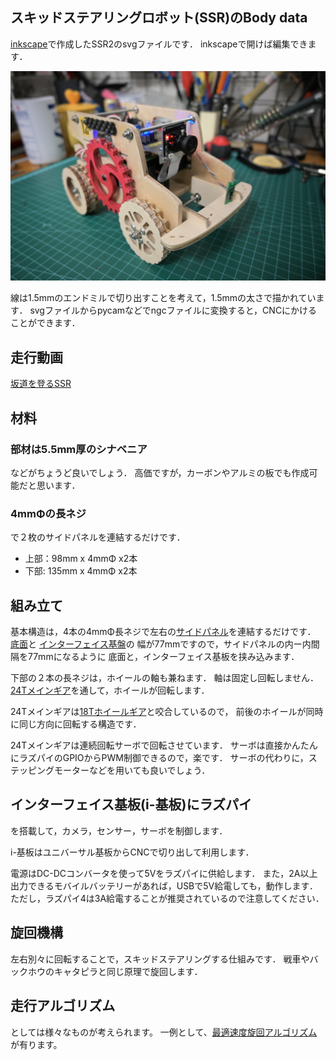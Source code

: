## スキッドステアリングロボット(SSR)のBody data

[inkscape](https://inkscape.org/ja/)で作成したSSR2のsvgファイルです．
inkscapeで開けば編集できます．

<img src='https://github.com/HondaLab/2D_OVTurning/blob/main/SSR2.JPG' width=600>

線は1.5mmのエンドミルで切り出すことを考えて，1.5mmの太さで描かれています．
svgファイルからpycamなどでngcファイルに変換すると，CNCにかけることができます．

## 走行動画
[坂道を登るSSR](https://www.youtube.com/watch?v=lD1tL6Moeuw)

## 材料
### 部材は5.5mm厚のシナベニア
などがちょうど良いでしょう．
高価ですが，カーボンやアルミの板でも作成可能だと思います．



### 4mmΦの長ネジ
で２枚のサイドパネルを連結するだけです．
  * 上部：98mm x 4mmΦ x2本
  * 下部: 135mm x 4mmΦ x2本

## 組み立て
基本構造は，4本の4mmΦ長ネジで左右の[サイドパネル](https://github.com/HondaLab/SSR2/blob/main/Side115f.svg)を連結するだけです．
[底面](https://github.com/HondaLab/SSR2/blob/main/bttm3a.svg)と
[インターフェイス基盤](https://github.com/HondaLab/SSR2/blob/main/base77.svg)の
幅が77mmですので，サイドパネルの内ー内間隔を77mmになるように
底面と，インターフェイス基板を挟み込みます．

下部の２本の長ネジは，ホイールの軸も兼ねます．
軸は固定し回転しません．
[24Tメインギア](https://github.com/HondaLab/SSR2/blob/main/gear80c_24T.svg)を通して，ホイールが回転します．

24Tメインギアは[18Tホイールギア](https://github.com/HondaLab/SSR2/blob/main/Gear60mm_18T_5d.svg)と咬合しているので，
前後のホイールが同時に同じ方向に回転する構造です．

24Tメインギアは連続回転サーボで回転させています．
サーボは直接かんたんにラズパイのGPIOからPWM制御できるので，楽です．
サーボの代わりに，ステッピングモーターなどを用いても良いでしょう．

## インターフェイス基板(i-基板)にラズパイ
を搭載して，カメラ，センサー，サーボを制御します．

i-基板はユニバーサル基板からCNCで切り出して利用します．

電源はDC-DCコンバータを使って5Vをラズパイに供給します．
また，2A以上出力できるモバイルバッテリーがあれば，USBで5V給電しても，動作します．
ただし，ラズパイ4は3A給電することが推奨されているので注意してください．


## 旋回機構
左右別々に回転することで，スキッドステアリングする仕組みです．
戦車やバックホウのキャタピラと同じ原理で旋回します．

## 走行アルゴリズム
としては様々なものが考えられます。
一例として、[最適速度旋回アルゴリズム](https://github.com/HondaLab/2D_OVTurning/blob/main/README.md)
が有ります。
